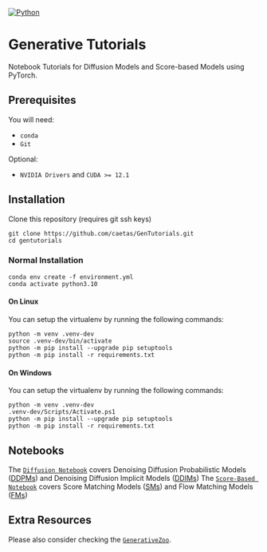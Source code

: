 [![Python](https://img.shields.io/badge/python-3.10+-informational.svg)](https://www.python.org/downloads/release/python-3918/)
# Generative Tutorials

Notebook Tutorials for Diffusion Models and Score-based Models using PyTorch.

## Prerequisites

You will need:

- `conda`
- `Git`

Optional:

- `NVIDIA Drivers` and `CUDA >= 12.1`

## Installation

Clone this repository (requires git ssh keys)

    git clone https://github.com/caetas/GenTutorials.git 
    cd gentutorials

### Normal Installation

    conda env create -f environment.yml
    conda activate python3.10

#### On Linux

You can setup the virtualenv by running the following commands:

    python -m venv .venv-dev
    source .venv-dev/bin/activate
    python -m pip install --upgrade pip setuptools
    python -m pip install -r requirements.txt

#### On Windows

You can setup the virtualenv by running the following commands:

    python -m venv .venv-dev
    .venv-dev/Scripts/Activate.ps1
    python -m pip install --upgrade pip setuptools
    python -m pip install -r requirements.txt

## Notebooks

The [`Diffusion Notebook`](DiffusionNotebook.ipynb) covers Denoising Diffusion Probabilistic Models ([DDPMs](https://arxiv.org/abs/2006.11239)) and Denoising Diffusion Implicit Models ([DDIMs](https://arxiv.org/abs/2010.02502))
The [`Score-Based Notebook`](ScoreBasedNotebook.ipynb) covers Score Matching Models ([SMs](https://arxiv.org/abs/2011.13456)) and Flow Matching Models ([FMs](https://arxiv.org/abs/2210.02747))

## Extra Resources

Please also consider checking the [`GenerativeZoo`](https://github.com/caetas/GenerativeZoo).


